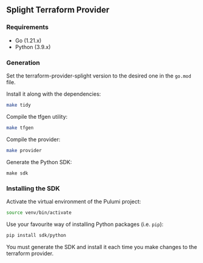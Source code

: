 ## Splight Terraform Provider


### Requirements

- Go (1.21.x)
- Python (3.9.x)

### Generation

Set the terraform-provider-splight version to the desired one in the `go.mod` file.

Install it along with the dependencies:

```bash
make tidy
```

Compile the tfgen utility:

```bash
make tfgen
```

Compile the provider:

```bash
make provider
```

Generate the Python SDK:

```
make sdk
```

### Installing the SDK

Activate the virtual environment of the Pulumi project:

```bash
source venv/bin/activate
```

Use your favourite way of installing Python packages (i.e. `pip`):

```bash
pip install sdk/python
```

You must generate the SDK and install it each time you make changes to the terraform provider.
